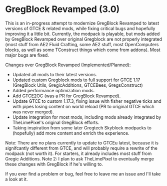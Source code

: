 # GregBlock Revamped (3.0)
This is an in-progress attempt to modernize GregBlock Revamped to latest versions of GTCE & related mods, while fixing critical bugs and hopefully improving it a little bit.
Currently, the modpack is playable, but mods added by GregBlock Revamped over original Gregblock are not properly integrated (most stuff  from AE2 Fluid Crafting, some AE2 stuff, most OpenComputers blocks, as well as some TConstruct things which come from addons). Most major bugs are fixed.

Changes over GregBlock Revamped (Implemented/Planned): 
- Updated all mods to their latest versions.
- Updated custom Gregblock mods to full support for GTCE 1.17 (GregBlock Utils, GregicAdditions, GTCEBees, GregsConstruct)
- Added performance optimization mods.
- Add GTCE2OC (was a PR for GregBlock Revamped).
- Update GTCE to custom 1.17.3, fixing issue with fisher negative ticks and with pipes losing content on world reload (PR to original GTCE which was never merged).
- Update integration for most mods, including mods already integrated by TheLimePixel's original GregBlock efforts.
- Taking inspiration from some later Gregtech Skyblock modpacks to (hopefully) add more content and enrich the experience.

Note: There are no plans currently to update to GTCEu latest, because it is signifcantly different from GTCE, and will probably require a rewrite of the modpack (not worth it). For starters, it already includes most stuff from Gregic Additions.
Note 2: I plan to ask TheLimePixel to eventually merge these changes with GregBlock if he's willing to.

If you ever find a problem or bug, feel free to leave me an issue and I'll take a look at it.
